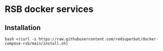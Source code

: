 # RSB docker services

## Installation

```shell
bash <(curl -s https://raw.githubusercontent.com/redsuperbat/docker-compose-rsb/main/install.sh)
```
